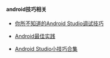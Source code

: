 #### android技巧相关


* [你所不知道的Android Studio调试技巧](https://www.jianshu.com/p/011eb88f4e0d)

* [Android最佳实践](https://github.com/tianzhijiexian/Android-Best-Practices)

* [Android Studio小技巧合集](https://jaeger.itscoder.com/android/2016/02/14/android-studio-tips.html)